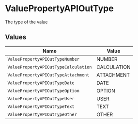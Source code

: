 # ValuePropertyAPIOutType

The type of the value


## Values

| Name                                 | Value                                |
| ------------------------------------ | ------------------------------------ |
| `ValuePropertyAPIOutTypeNumber`      | NUMBER                               |
| `ValuePropertyAPIOutTypeCalculation` | CALCULATION                          |
| `ValuePropertyAPIOutTypeAttachment`  | ATTACHMENT                           |
| `ValuePropertyAPIOutTypeDate`        | DATE                                 |
| `ValuePropertyAPIOutTypeOption`      | OPTION                               |
| `ValuePropertyAPIOutTypeUser`        | USER                                 |
| `ValuePropertyAPIOutTypeText`        | TEXT                                 |
| `ValuePropertyAPIOutTypeOther`       | OTHER                                |